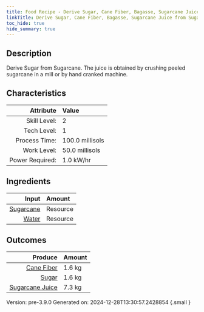 ```yaml
---
title: Food Recipe - Derive Sugar, Cane Fiber, Bagasse, Sugarcane Juice from Sugarcane
linkTitle: Derive Sugar, Cane Fiber, Bagasse, Sugarcane Juice from Sugarcane
toc_hide: true
hide_summary: true
---
```


## Description
Derive Sugar from Sugarcane. The juice is obtained by&#10;&#9;&#9;crushing peeled sugarcane in a mill or by hand cranked machine. 

## Characteristics

| Attribute      | Value |
|--------:|:------|
|Skill Level:|2|
|Tech Level:|1|
|Process Time:|100.0 millisols|
|Work Level:|50.0 millisols|
|Power Required:|1.0 kW/hr|

## Ingredients

| Input      | Amount |
|--------:|:------|
|[Sugarcane](/docs/definitions/resource/sugarcane)|Resource|10.0 kg|
|[Water](/docs/definitions/resource/water)|Resource|1.0 kg|

## Outcomes


| Produce      | Amount |
|--------:|:------|
|[Cane Fiber](/docs/definitions/resource/cane-fiber)|1.6 kg|
|[Sugar](/docs/definitions/resource/sugar)|1.6 kg|
|[Sugarcane Juice](/docs/definitions/resource/sugarcane-juice)|7.3 kg|


Version: pre-3.9.0 Generated on: 2024-12-28T13:30:57.2428854
{.small }

